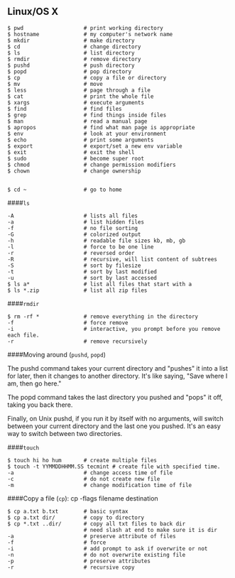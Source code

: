 ## Linux/OS X

	$ pwd 					# print working directory
	$ hostname 				# my computer's network name
	$ mkdir					# make directory
	$ cd 					# change directory
	$ ls					# list directory
	$ rmdir					# remove directory
	$ pushd					# push directory
	$ popd					# pop directory
	$ cp 					# copy a file or directory
	$ mv 					# move
	$ less					# page through a file
	$ cat 					# print the whole file
	$ xargs 				# execute arguments
	$ find					# find files
	$ grep 					# find things inside files
	$ man					# read a manual page
	$ apropos				# find what man page is appropriate
	$ env					# look at your environment
	$ echo 					# print some arguments
	$ export 				# export/set a new env variable
	$ exit 					# exit the shell
	$ sudo					# become super root
	$ chmod					# change permission modifiers
	$ chown 				# change ownership


	$ cd ~					# go to home

####`ls`

	-A 						# lists all files
	-a						# list hidden files
	-f						# no file sorting
	-G						# colorized output
	-h						# readable file sizes kb, mb, gb
	-l 						# force to be one line
	-r						# reversed order
	-R 						# recursive, will list content of subtrees
	-S						# sort by filesize
	-t 						# sort by last modified
	-u						# sort by last accessed
	$ ls a*					# list all files that start with a
	$ ls *.zip				# list all zip files

####`rmdir`

	$ rm -rf *				# remove everything in the directory
	-f						# force remove
	-i						# interactive, you prompt before you remove each file.
	-r						# remove recursively

####Moving around (`pushd`, `popd`)

The pushd command takes your current directory and "pushes" it into a list for later, then it changes to another directory. It's like saying, "Save where I am, then go here."

The popd command takes the last directory you pushed and "pops" it off, taking you back there.

Finally, on Unix pushd, if you run it by itself with no arguments, will switch between your current directory and the last one you pushed. It's an easy way to switch between two directories.

####`touch`

	$ touch hi ho hum		# create multiple files
	$ touch -t YYMMDDHHMM.SS tecmint # create file with specified time. 
	-a						# change access time of file
	-c 						# do not create new file
	-m						# change modification time of file

####Copy a file (`cp`): cp -flags filename destination

	$ cp a.txt b.txt		# basic syntax
	$ cp a.txt dir/			# copy to directory
	$ cp *.txt ..dir/		# copy all txt files to back dir
							# need slash at end to make sure it is dir
	-a						# preserve attribute of files
	-f						# force
	-i						# add prompt to ask if overwrite or not
	-n						# do not overwrite existing file
	-p						# preserve attributes
	-r						# recursive copy






























